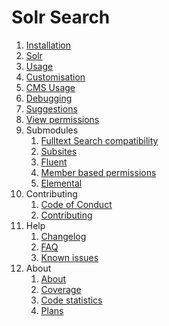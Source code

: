 # Solr Search
01. [Installation](01-Installation.md)
02. [Solr](02-Solr.md)
03. [Usage](03-Usage.md)
04. [Customisation](04-Customisation.md)
05. [CMS Usage](05-CMS-Usage.md)
06. [Debugging](06-Debugging.md)
07. [Suggestions](07-Suggestions.md)
08. [View permissions](08-View-Permissions.md)
09. Submodules
    01. [Fulltext Search compatibility](09-Submodules/01-Fulltext-Search-Compatibility.md)
    02. [Subsites](09-Submodules/02-Subsites.md)
    03. [Fluent](09-Submodules/03-Fluent.md)
    04. [Member based permissions](09-Submodules/04-Member-based-permissions.md)
    05. [Elemental](09-Submodules/05-Elemental.md)
10. Contributing
    01. [Code of Conduct](10-Contributing/01-Code-of-Conduct.md)
    02. [Contributing](10-Contributing/02-Contributing.md) 
11. Help
    01. [Changelog](11-Help/01-Changelog.md)
    02. [FAQ](11-Help/02-FAQ.md)
    03. [Known issues](11-Help/03-Known-issues.md)
12. About
    01. [About](12-About/01-About.md)
    02. [Coverage](12-About/02-Coverage.md)
    03. [Code statistics](12-About/03-Codebase-stats.md)
    04. [Plans](12-About/04-Plans.md)
